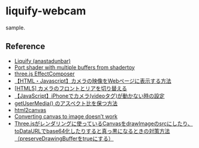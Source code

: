 # liquify-webcam
sample.

## Reference
- [Liquify (anastadunbar) ](https://www.shadertoy.com/view/4sG3WV)
- [Port shader with multiple buffers from shadertoy](https://stackoverflow.com/questions/64189611/port-shader-with-multiple-buffers-from-shadertoy)
- [three.js EffectComposer](https://github.com/johh/three-effectcomposer)
- [【HTML・Javascript】カメラの映像をWebページに表示する方法](https://hiyo-code.com/device-camera-web-app/)
- [[HTML5] カメラのフロントとリアを切り替える](https://blog.katsubemakito.net/html5/camera-toggle)
- [【JavaScript】iPhoneでカメラ(videoタグ)が動かない時の設定](https://alpha2048.hatenablog.com/entry/2022/08/25/181300)
- [getUserMedia() のアスペクト比を保つ方法](https://marmooo.blogspot.com/2020/03/getusermedia.html)
- [html2canvas](https://html2canvas.hertzen.com/)
- [Converting canvas to image doesn’t work](https://discourse.threejs.org/t/converting-canvas-to-image-doesnt-work/16831)
- [Three.jsがレンダリングに使っているCanvasをdrawImageのsrcにしたり、toDataURLでbase64化したりすると真っ黒になるときの対策方法（preserveDrawingBufferをtrueにする）](https://blog.kimizuka.org/entry/2021/02/18/003300)